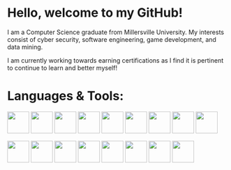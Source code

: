 # Hello, welcome to my GitHub!
I am a Computer Science graduate from Millersville University. My interests consist of cyber security, software engineering, game development, and data mining.

I am currently working towards earning certifications as I find it is pertinent to continue to learn and better myself!

# Languages & Tools:
<img src="https://cdn.jsdelivr.net/gh/devicons/devicon/icons/python/python-original.svg" width="50"> <img src="https://cdn.jsdelivr.net/gh/devicons/devicon/icons/cplusplus/cplusplus-original.svg" width="50"/> <img src="https://cdn.jsdelivr.net/gh/devicons/devicon/icons/csharp/csharp-original.svg" width="50"/> <img src="https://cdn.jsdelivr.net/gh/devicons/devicon/icons/c/c-original.svg" width="50"/> <img src="https://cdn.jsdelivr.net/gh/devicons/devicon/icons/java/java-original.svg" width="50"/> <img src="https://cdn.jsdelivr.net/gh/devicons/devicon/icons/ocaml/ocaml-original.svg" width="50"/> <img src="https://cdn.jsdelivr.net/gh/devicons/devicon/icons/sqlite/sqlite-original.svg" width="50"/> <img src="https://cdn.jsdelivr.net/gh/devicons/devicon/icons/mysql/mysql-original.svg" width="50"/> <img src="https://cdn.jsdelivr.net/gh/devicons/devicon/icons/postgresql/postgresql-original.svg" width="50"/> 

<img src="https://cdn.jsdelivr.net/gh/devicons/devicon/icons/mongodb/mongodb-original.svg" width="50"/> <img src="https://cdn.jsdelivr.net/gh/devicons/devicon/icons/latex/latex-original.svg" width="50"/> <img src="https://cdn.jsdelivr.net/gh/devicons/devicon/icons/vscode/vscode-original.svg" width="50"/> <img src="https://cdn.jsdelivr.net/gh/devicons/devicon/icons/unity/unity-original.svg" width="50"/> <img src="https://cdn.jsdelivr.net/gh/devicons/devicon/icons/ruby/ruby-original.svg" width="50"/> <img src="https://cdn.jsdelivr.net/gh/devicons/devicon/icons/linux/linux-original.svg" width="50"/> <img src="https://cdn.jsdelivr.net/gh/devicons/devicon/icons/git/git-original.svg" width="50"/> <img src="https://cdn.jsdelivr.net/gh/devicons/devicon/icons/azure/azure-original.svg" width="50"/> 

<!--# Stats:

[![Top Langs](https://github-readme-stats.vercel.app/api/top-langs/?username=gabe2762&layout=compact&theme=vision-friendly-dark&langs_count=8)](https://github.com/anuraghazra/github-readme-stats)

<!--START_SECTION:waka-->
<!-- ![Code Time](http://img.shields.io/badge/Code%20Time-59%20hrs%2019%20mins-blue)

![Lines of code](https://img.shields.io/badge/From%20Hello%20World%20I%27ve%20Written-4%20Million%20lines%20of%20code-blue)

<!--END_SECTION:waka-->


<!--
**gabe2762/gabe2762** is a ✨ _special_ ✨ repository because its `README.md` (this file) appears on your GitHub profile.

Here are some ideas to get you started:

- 🔭 I’m currently working on ...
- 🌱 I’m currently learning ...
- 👯 I’m looking to collaborate on ...
- 🤔 I’m looking for help with ...
- 💬 Ask me about ...
- 📫 How to reach me: ...
- 😄 Pronouns: ...
- ⚡ Fun fact: ...
-->
